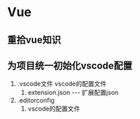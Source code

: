 # Vue

## 重拾vue知识

## 为项目统一初始化vscode配置

1. .vscode文件 vscode的配置文件
    1. extension.json --- 扩展配置json
2. .editorconfig
    1. vscode的配置文件

